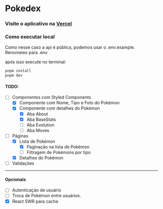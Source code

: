 # Pokedex

### Visite o aplicativo na [Vercel](https://pokewilldex.vercel.app/)


### Como executar local

Como nesse caso a api é pública, podemos usar o .env.example. Renomeieo para .env

após isso execute no terminal:
```sh
pnpm install
pnpm dev
```

#### TODO:
- [ ] Componentes com Styled Components
  - [x] Componente com Nome, Tipo e Foto do Pokémon
  - [x] Componente com detalhes do Pokémon
    - [x] Aba About
    - [x] Aba BaseStats
    - [ ] Aba Evolution
    - [ ] Aba Moves
- [ ] Páginas
  - [x] Lista de Pokémon
    - [x] Paginação na lista de Pokémon
    - [ ] Filtragem de Pokémons por tipo
  - [x] Detalhes do Pokémon
- [ ] Validações
---

#### Opcionais
- [ ] Autenticação de usuário
- [ ] Troca de Pokémon entre usuários.
- [x] React SWR para cache